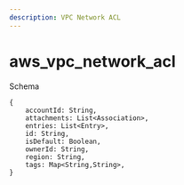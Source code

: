 ```yaml
---
description: VPC Network ACL
---
```


# aws_vpc_network_acl

Schema
```
{
	accountId: String,
	attachments: List<Association>,
	entries: List<Entry>,
	id: String,
	isDefault: Boolean,
	ownerId: String,
	region: String,
	tags: Map<String,String>,
}
```
